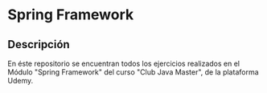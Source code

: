 # Spring Framework

## Descripción

En éste repositorio se encuentran todos los ejercicios realizados en el Módulo "Spring Framework" del curso "Club Java Master", de la plataforma Udemy.
